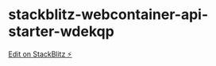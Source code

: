 # stackblitz-webcontainer-api-starter-wdekqp

[Edit on StackBlitz ⚡️](https://stackblitz.com/edit/stackblitz-webcontainer-api-starter-wdekqp)